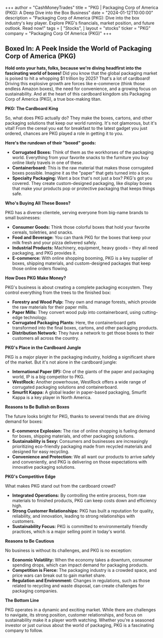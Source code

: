 +++
author = "CashMoneyTrades"
title = "PKG |  Packaging Corp of America (PKG): A Deep Dive into the Box Business"
date = "2024-01-12T10:00:00"
description = "Packaging Corp of America (PKG): Dive into the box industry's key player.  Explore PKG's financials, market position, and future outlook. Read now!"
tags = [
"Stocks",
]
layout = "stocks"
ticker = "PKG"
company = "Packaging Corp Of America (PKG)"
+++
        


##  Boxed In:  A Peek Inside the World of Packaging Corp of America (PKG)

**Hold onto your hats, folks, because we're diving headfirst into the fascinating world of boxes!** Did you know that the global packaging market is poised to hit a whopping $1 trillion by 2025?  That's a lot of cardboard!  Driving this explosive growth are forces like e-commerce (think those endless Amazon boxes), the need for convenience, and a growing focus on sustainability. And at the heart of this cardboard kingdom sits Packaging Corp of America (PKG), a true box-making titan.

**PKG:  The Cardboard King**

So, what does PKG actually do?  They make the boxes, cartons, and other packaging solutions that keep our world running. It's not glamorous, but it's vital!  From the cereal you eat for breakfast to the latest gadget you just ordered, chances are PKG played a role in getting it to you.

**Here's the rundown of their "boxed"  goods:**

* **Corrugated Boxes:**  Think of them as the workhorses of the packaging world.  Everything from your favorite snacks to the furniture you buy online likely travels in one of these.
* **Containerboard:**  This is the raw material that makes those corrugated boxes possible.  Imagine it as the "paper" that gets turned into a box.
* **Specialty Packaging:**  Want a box that's not just a box?  PKG's got you covered.  They create custom-designed packaging, like display boxes that make your products pop or protective packaging that keeps things safe.

**Who's Buying All These Boxes?**

PKG has a diverse clientele, serving everyone from big-name brands to small businesses:

* **Consumer Goods:**  Think those colorful boxes that hold your favorite cereals, toiletries, and snacks.
* **Food and Beverage:**  You can thank PKG for the boxes that keep your milk fresh and your pizza delivered safely.
* **Industrial Products:**  Machinery, equipment, heavy goods – they all need packaging, and PKG provides it.
* **E-commerce:**  With online shopping booming, PKG is a key supplier of boxes, shipping materials, and custom-designed packages that keep those online orders flowing.

**How Does PKG Make Money?**

PKG's business is about creating a complete packaging ecosystem.  They control everything from the trees to the finished box:

* **Forestry and Wood Pulp:**  They own and manage forests, which provide the raw materials for their paper mills.
* **Paper Mills:**  They convert wood pulp into containerboard, using cutting-edge technology.
* **Corrugated Packaging Plants:**  Here, the containerboard gets transformed into the final boxes, cartons, and other packaging products.
* **Distribution Network:**  They have a network to get those boxes to their customers all across the country.

**PKG's Place in the Cardboard Jungle**

PKG is a major player in the packaging industry, holding a significant share of the market.  But it's not alone in the cardboard jungle:

* **International Paper (IP):**  One of the giants of the paper and packaging world, IP is a big competitor to PKG.
* **WestRock:**  Another powerhouse, WestRock offers a wide range of corrugated packaging solutions and containerboard.
* **Smurfit Kappa:**  A global leader in paper-based packaging, Smurfit Kappa is a key player in North America.

**Reasons to Be Bullish on Boxes**

The future looks bright for PKG, thanks to several trends that are driving demand for boxes:

* **E-commerce Explosion:**  The rise of online shopping is fueling demand for boxes, shipping materials, and other packaging solutions.
* **Sustainability is Sexy:**  Consumers and businesses are increasingly prioritizing eco-friendly packaging made from recycled materials and designed for easy recycling.
* **Convenience and Protection:**  We all want our products to arrive safely and conveniently, and PKG is delivering on those expectations with innovative packaging solutions.

**PKG's Competitive Edge**

What makes PKG stand out from the cardboard crowd?

* **Integrated Operations:**  By controlling the entire process, from raw materials to finished products, PKG can keep costs down and efficiency high.
* **Strong Customer Relationships:**  PKG has built a reputation for quality, reliability, and innovation, leading to strong relationships with customers.
* **Sustainability Focus:**  PKG is committed to environmentally friendly practices, which is a major selling point in today's world.

**Reasons to Be Cautious**

No business is without its challenges, and PKG is no exception:

* **Economic Volatility:**  When the economy takes a downturn, consumer spending drops, which can impact demand for packaging products.
* **Competition is Fierce:**  The packaging industry is a crowded space, and price wars can break out to gain market share.
* **Regulation and Environment:**  Changes in regulations, such as those related to recycling and waste disposal, can create challenges for packaging companies.

**The Bottom Line**

PKG operates in a dynamic and exciting market.  While there are challenges to navigate, its strong position, customer relationships, and focus on sustainability make it a player worth watching.  Whether you're a seasoned investor or just curious about the world of packaging, PKG is a fascinating company to follow. 

        